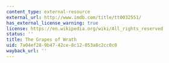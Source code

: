 ```yaml
---
content_type: external-resource
external_url: http://www.imdb.com/title/tt0032551/
has_external_license_warning: true
license: https://en.wikipedia.org/wiki/All_rights_reserved
status: ''
title: The Grapes of Wrath
uid: 7a04ef28-9b47-42ce-8c12-053a8c2cc0c0
wayback_url: ''
---
```

